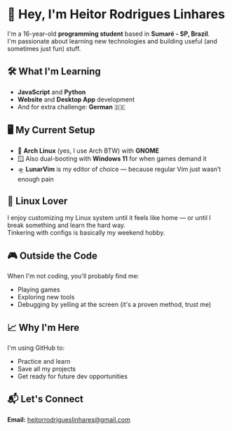 # 👋 Hey, I'm Heitor Rodrigues Linhares

I'm a 16-year-old **programming student** based in **Sumaré - SP, Brazil**.  
I'm passionate about learning new technologies and building useful (and sometimes just fun) stuff.

## 🛠️ What I'm Learning
- **JavaScript** and **Python**
- **Website** and **Desktop App** development
- And for extra challenge: **German** 🇩🇪

## 🖥️ My Current Setup
- 🐧 **Arch Linux** (yes, I use Arch BTW) with **GNOME**
- 🪟 Also dual-booting with **Windows 11** for when games demand it
- 🛸 **LunarVim** is my editor of choice — because regular Vim just wasn’t enough pain

## 🐧 Linux Lover
I enjoy customizing my Linux system until it feels like home — or until I break something and learn the hard way.  
Tinkering with configs is basically my weekend hobby.

## 🎮 Outside the Code
When I'm not coding, you'll probably find me:
- Playing games
- Exploring new tools
- Debugging by yelling at the screen (it's a proven method, trust me)

## 📈 Why I'm Here
I'm using GitHub to:
- Practice and learn
- Save all my projects
- Get ready for future dev opportunities

## 📬 Let's Connect
**Email:** heitorrodrigueslinhares@gmail.com  
